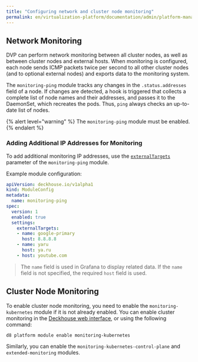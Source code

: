 ```yaml
---
title: "Configuring network and cluster node monitoring"
permalink: en/virtualization-platform/documentation/admin/platform-management/monitoring/configuring/network-and-pods.html
---
```


## Network Monitoring

DVP can perform network monitoring between all cluster nodes, as well as between cluster nodes and external hosts. When monitoring is configured, each node sends ICMP packets twice per second to all other cluster nodes (and to optional external nodes) and exports data to the monitoring system.

The `monitoring-ping` module tracks any changes in the `.status.addresses` field of a node. If changes are detected, a hook is triggered that collects a complete list of node names and their addresses, and passes it to the DaemonSet, which recreates the pods. Thus, `ping` always checks an up-to-date list of nodes.

{% alert level="warning" %}
The `monitoring-ping` module must be enabled.
{% endalert %}

### Adding Additional IP Addresses for Monitoring

To add additional monitoring IP addresses, use the [`externalTargets`](/products/kubernetes-platform/documentation/v1/modules/monitoring-ping/configuration.html#parameters-externaltargets) parameter of the `monitoring-ping` module.

Example module configuration:

```yaml
apiVersion: deckhouse.io/v1alpha1
kind: ModuleConfig
metadata:
  name: monitoring-ping
spec:
  version: 1
  enabled: true
  settings:
    externalTargets:
    - name: google-primary
      host: 8.8.8.8
    - name: yaru
      host: ya.ru
    - host: youtube.com
```

> The `name` field is used in Grafana to display related data. If the `name` field is not specified, the required `host` field is used.

## Cluster Node Monitoring

To enable cluster node monitoring, you need to enable the `monitoring-kubernetes` module if it is not already enabled. You can enable cluster monitoring in the [Deckhouse web interface](/modules/console/stable/), or using the following command:

```shell
d8 platform module enable monitoring-kubernetes
```

Similarly, you can enable the `monitoring-kubernetes-control-plane` and `extended-monitoring` modules.

